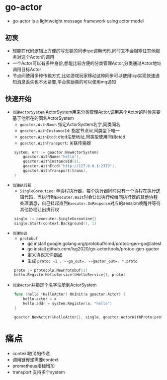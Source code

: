 # go-actor
* go-actor is a lightweight message framework using actor model  

## 初衷
* 想能在代码逻辑上方便的写无锁的同步rpc调用代码,同时又不会阻塞住其他服务对这个Actor的调用
* 一个Actor可以有多种身份,想能比较方便的分类管理Actor,分类通过Actor地址调用目标Actor
* 节点间使用多种传输方式,比如游戏玩家移动这种同步可以使用tcp实现快速通知消息丢失也不太紧要,平台奖励类的可以使用mq通知

## 快速开始
* `创建ActorSystem` ActorSystem用来分类管理Actor,调用某个Actor的时候需要基于他所在的同名ActorSystem
    * `goactor.WithName`: 指定ActorSystem名字,同类同名
    * `goactor.WithInstanceId`: 指定节点id,同类型下唯一
    * `goactor.WithEtcd`: etcd注册地址,同类型使用同组etcd
    * `goactor.WithTransport`: 关联传输器
```go
	system, err := goactor.NewActorSystem(
		goactor.WithName("hello"),
		goactor.WithInstanceId(1),
		goactor.WithEtcd("http://127.0.0.1:2379"),
		goactor.WithTransport(trans),
	)
```

* `创建执行器`
    * `SingleGoroutine`: 单协程执行器，每个执行器同时只有一个协程在执行逻辑代码，当执行到`Executer.Wait`时会让出执行权给同执行器的其他协程处理消息，自己挂起直到`Executer.OnResponse`对应的session唤醒并等待其他协程让出执行权
```go
	single := &executer.SingleGoroutine{}
	single.Start(context.Background(), 1)
```

* `创建协议`
    * `protobuf`
        * go install google.golang.org/protobuf/cmd/protoc-gen-go@latest
        * go install github.com/lsg2020/go-actor/tools/protoc-gen-gactor
        * 定义协议文件[例如](https://github.com/lsg2020/go-actor/tree/master/examples/pb/hello.proto)
        * 生成 `protoc -I . --go_out=. --gactor_out=. *.proto`
```go
	proto := protocols.NewProtobuf(1)
	hello.RegisterHelloService(&HelloService{}, proto)
```

* `创建Actor`并指定个名字注册到ActorSystem
```go
	func (hello *HelloActor) OnInit(a goactor.Actor) {
		hello.actor = a
		hello.addr = system.Register(a, "hello")
	}

	goactor.NewActor(&HelloActor{}, single, goactor.ActorWithProto(proto))
```

# 痛点
* context取消的传递
* 调用链传递需要context
* prometheus指标增加
* transport 支持多个system